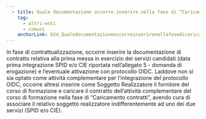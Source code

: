 ```yaml
---
  - title: Quale documentazione occorre inserire nella fase di “Caricamento contratti”? 
    tag:
      - altri-enti
      - comuni
    anchorLink: 024_Qualedocumentazioneoccorreinserirenellafasedicaricamentocontratti
---
```


In fase di contrattualizzazione, occorre inserire la documentazione di contratto relativa alla prima messa in esercizio dei servizi candidati (data prima integrazione SPID e/o CIE riportata nell’allegato 5 - domanda di erogazione) e l’eventuale attivazione con protocollo OIDC.
Laddove non si sia optato come attività complementare per l’integrazione del protocollo OIDC, occorre altresì inserire come Soggetto Realizzatore il fornitore del corso di formazione e caricare il contratto dell’attività complementare del corso di formazione nella fase di “Caricamento contratti”, avendo cura di associare il relativo soggetto realizzatore indifferentemente ad uno dei due servizi (SPID e/o CIE).
